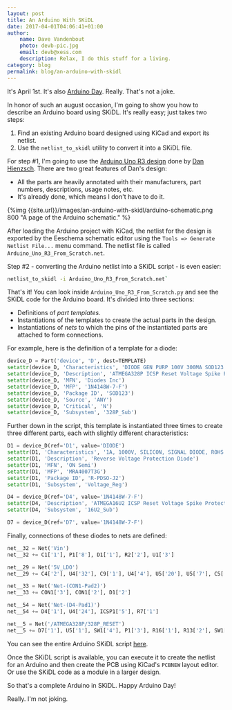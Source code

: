 ```yaml
---
layout: post
title: An Arduino With SKiDL
date: 2017-04-01T04:06:41+01:00
author:
    name: Dave Vandenbout
    photo: devb-pic.jpg
    email: devb@xess.com
    description: Relax, I do this stuff for a living.
category: blog
permalink: blog/an-arduino-with-skidl
---
```


It's April 1st. It's also [Arduino Day](https://day.arduino.cc/). Really. That's not a joke.

In honor of such an august occasion, I'm going to show you how to describe
an Arduino board using SKiDL.
It's really easy; just takes two steps:

1. Find an existing Arduino board designed using KiCad and export its netlist.
2. Use the `netlist_to_skidl` utility to convert it into a SKiDL file.

For step #1, I'm going to use the [Arduino Uno R3 design](https://github.com/rheingoldheavy/arduino_uno_r3_from_scratch) 
done by [Dan Hienzsch](http://www.rheingoldheavy.com/).
There are two great features of Dan's design:

* All the parts are heavily annotated with their manufacturers, part numbers, 
  descriptions, usage notes, etc.
* It's already done, which means I don't have to do it.

{%img {{site.url}}/images/an-arduino-with-skidl/arduino-schematic.png 800 "A page of the Arduino schematic." %}

After loading the Arduino project with KiCad, the netlist for the design
is exported by the Eeschema schematic editor using the `Tools => Generate Netlist File...`
menu command.
The netlist file is called `Arduino_Uno_R3_From_Scratch.net`.

Step #2 - converting the Arduino netlist into a SKiDL script - is even easier:

```bash
netlist_to_skidl -i Arduino_Uno_R3_From_Scratch.net`
``` 

That's it!
You can look inside `Arduino_Uno_R3_From_Scratch.py` and see the SKiDL code for the Arduino board.
It's divided into three sections:

* Definitions of *part templates*.
* Instantiations of the templates to create the actual parts in the design.
* Instantiations of *nets* to which the pins of the instantiated parts
  are attached to form connections.

For example, here is the definition of a template for a diode:

```py
device_D = Part('device', 'D', dest=TEMPLATE)
setattr(device_D, 'Characteristics', 'DIODE GEN PURP 100V 300MA SOD123')
setattr(device_D, 'Description', 'ATMEGA328P ICSP Reset Voltage Spike Protection')
setattr(device_D, 'MFN', 'Diodes Inc')
setattr(device_D, 'MFP', '1N4148W-7-F')
setattr(device_D, 'Package ID', 'SOD123')
setattr(device_D, 'Source', 'ANY')
setattr(device_D, 'Critical', 'N')
setattr(device_D, 'Subsystem', '328P_Sub')
```

Further down in the script, this template is instantiated three times to create
three different parts, each with slightly different characteristics:

```py
D1 = device_D(ref='D1', value='DIODE')
setattr(D1, 'Characteristics', '1A, 1000V, SILICON, SIGNAL DIODE, ROHS COMPLIANT, COMPACT, PLASTIC, CASE 403D-02, SMA, 2 PIN')
setattr(D1, 'Description', 'Reverse Voltage Protection Diode')
setattr(D1, 'MFN', 'ON Semi')
setattr(D1, 'MFP', 'MRA4007T3G')
setattr(D1, 'Package ID', 'R-PDSO-J2')
setattr(D1, 'Subsystem', 'Voltage_Reg')

D4 = device_D(ref='D4', value='1N4148W-7-F')
setattr(D4, 'Description', 'ATMEGA16U2 ICSP Reset Voltage Spike Protection')
setattr(D4, 'Subsystem', '16U2_Sub')

D7 = device_D(ref='D7', value='1N4148W-7-F')
```

Finally, connections of these diodes to nets are defined:

```py
net__32 = Net('Vin')
net__32 += C1['1'], P1['8'], D1['1'], R2['2'], U1['3']

net__29 = Net('5V_LDO')
net__29 += C4['2'], U4['32'], C9['1'], U4['4'], U5['20'], U5['7'], C5['1'], U3['3'], Q1['2'], C15['1'], R16['2'], D7['2'], U3['1'], ICSP2['2'], U2['8'], ICSP1['2'], R11['2'], R10['2'], R7['2'], P1['2'], P1['5'], R1['2'], C2['1'], C3['1'], D4['2'], U1['2']

net__33 = Net('Net-(CON1-Pad2)')
net__33 += CON1['3'], CON1['2'], D1['2']

net__54 = Net('Net-(D4-Pad1)')
net__54 += D4['1'], U4['24'], ICSP1['5'], R7['1']

net__5 = Net('/ATMEGA328P/328P_RESET')
net__5 += D7['1'], U5['1'], SW1['4'], P1['3'], R16['1'], R13['2'], SW1['3'], ICSP2['5']
```

You can see the entire Arduino SKiDL script [here](https://gist.github.com/xesscorp/00d48e7ee31fedad00d6b07b9ddd0189).

Once the SKiDL script is available, you can execute it to create the netlist
for an Arduino and then create the PCB using KiCad's `PCBNEW` layout editor.
Or use the SKiDL code as a module in a larger design.

So that's a complete Arduino in SKiDL.
Happy Arduino Day!

Really. I'm not joking.
